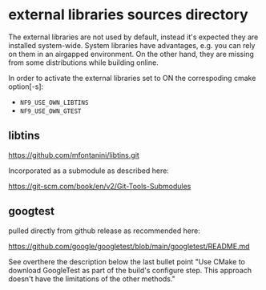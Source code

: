 # external libraries sources directory

The external libraries are not used by default, instead it's expected they
are installed system-wide. System libraries have advantages, e.g. you can
rely on them in an airgapped environment. On the other hand, they are missing
from some distributions while building online.

In order to activate the external libraries set to ON the correspoding cmake
option[-s]:

* `NF9_USE_OWN_LIBTINS`
* `NF9_USE_OWN_GTEST`

## libtins
https://github.com/mfontanini/libtins.git

Incorporated as a submodule as described here:

https://git-scm.com/book/en/v2/Git-Tools-Submodules

## googtest
pulled directly from github release as recommended here:

https://github.com/google/googletest/blob/main/googletest/README.md

See overthere the description below the last bullet point "Use CMake
to download GoogleTest as part of the build's configure step. This approach
doesn't have the limitations of the other methods."
